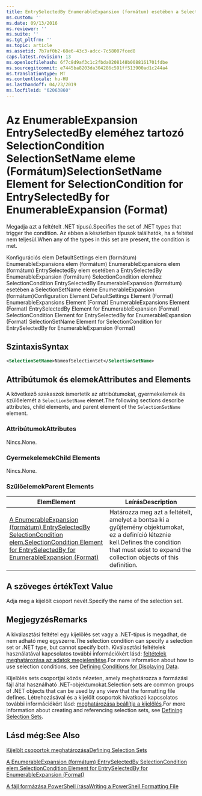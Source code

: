 ```yaml
---
title: EntrySelectedBy EnumerableExpansion (formátum) esetében a SelectionCondition SelectionSetName eleme |} A Microsoft Docs
ms.custom: ''
ms.date: 09/13/2016
ms.reviewer: ''
ms.suite: ''
ms.tgt_pltfrm: ''
ms.topic: article
ms.assetid: 7b7af0b2-68e6-43c3-adcc-7c58007fced8
caps.latest.revision: 13
ms.openlocfilehash: 6f7c8d9af3c1c2fbda0208148b0088161701fdbe
ms.sourcegitcommit: e7445ba8203da304286c591ff513900ad1c244a4
ms.translationtype: MT
ms.contentlocale: hu-HU
ms.lasthandoff: 04/23/2019
ms.locfileid: "62063860"
---
```

# <a name="selectionsetname-element-for-selectioncondition-for-entryselectedby-for-enumerableexpansion-format"></a><span data-ttu-id="225fb-102">Az EnumerableExpansion EntrySelectedBy eleméhez tartozó SelectionCondition SelectionSetName eleme (Formátum)</span><span class="sxs-lookup"><span data-stu-id="225fb-102">SelectionSetName Element for SelectionCondition for EntrySelectedBy for EnumerableExpansion (Format)</span></span>

<span data-ttu-id="225fb-103">Megadja azt a feltételt .NET típusú.</span><span class="sxs-lookup"><span data-stu-id="225fb-103">Specifies the set of .NET types that trigger the condition.</span></span> <span data-ttu-id="225fb-104">Az ebben a készletben típusok találhatók, ha a feltétel nem teljesül.</span><span class="sxs-lookup"><span data-stu-id="225fb-104">When any of the types in this set are present, the condition is met.</span></span>

<span data-ttu-id="225fb-105">Konfigurációs elem DefaultSettings elem (formátum) EnumerableExpansions elem (formátum) EnumerableExpansions elem (formátum) EntrySelectedBy elem esetében a EntrySelectedBy EnumerableExpansion (formátum) SelectionCondition elemhez SelectionCondition EntrySelectedBy EnumerableExpansion (formátum) esetében a SelectionSetName eleme EnumerableExpansion (formátum)</span><span class="sxs-lookup"><span data-stu-id="225fb-105">Configuration Element DefaultSettings Element (Format) EnumerableExpansions Element (Format) EnumerableExpansions Element (Format) EntrySelectedBy Element for EnumerableExpansion (Format) SelectionCondition Element for EntrySelectedBy for EnumerableExpansion (Format) SelectionSetName Element for SelectionCondition for EntrySelectedBy for EnumerableExpansion (Format)</span></span>

## <a name="syntax"></a><span data-ttu-id="225fb-106">Szintaxis</span><span class="sxs-lookup"><span data-stu-id="225fb-106">Syntax</span></span>

```xml
<SelectionSetName>NameofSelectionSet</SelectionSetName>
```

## <a name="attributes-and-elements"></a><span data-ttu-id="225fb-107">Attribútumok és elemek</span><span class="sxs-lookup"><span data-stu-id="225fb-107">Attributes and Elements</span></span>

<span data-ttu-id="225fb-108">A következő szakaszok ismertetik az attribútumokat, gyermekelemek és szülőelemét a `SelectionSetName` elemet.</span><span class="sxs-lookup"><span data-stu-id="225fb-108">The following sections describe attributes, child elements, and parent element of the `SelectionSetName` element.</span></span>

### <a name="attributes"></a><span data-ttu-id="225fb-109">Attribútumok</span><span class="sxs-lookup"><span data-stu-id="225fb-109">Attributes</span></span>

<span data-ttu-id="225fb-110">Nincs.</span><span class="sxs-lookup"><span data-stu-id="225fb-110">None.</span></span>

### <a name="child-elements"></a><span data-ttu-id="225fb-111">Gyermekelemek</span><span class="sxs-lookup"><span data-stu-id="225fb-111">Child Elements</span></span>

<span data-ttu-id="225fb-112">Nincs.</span><span class="sxs-lookup"><span data-stu-id="225fb-112">None.</span></span>

### <a name="parent-elements"></a><span data-ttu-id="225fb-113">Szülőelemek</span><span class="sxs-lookup"><span data-stu-id="225fb-113">Parent Elements</span></span>

|<span data-ttu-id="225fb-114">Elem</span><span class="sxs-lookup"><span data-stu-id="225fb-114">Element</span></span>|<span data-ttu-id="225fb-115">Leírás</span><span class="sxs-lookup"><span data-stu-id="225fb-115">Description</span></span>|
|-------------|-----------------|
|[<span data-ttu-id="225fb-116">A EnumerableExpansion (formátum) EntrySelectedBy SelectionCondition elem.</span><span class="sxs-lookup"><span data-stu-id="225fb-116">SelectionCondition Element for EntrySelectedBy for EnumerableExpansion (Format)</span></span>](./selectioncondition-element-for-entryselectedby-for-enumerableexpansion-format.md)|<span data-ttu-id="225fb-117">Határozza meg azt a feltételt, amelyet a bontsa ki a gyűjtemény objektumokat, ez a definíció léteznie kell.</span><span class="sxs-lookup"><span data-stu-id="225fb-117">Defines the condition that must exist to expand the collection objects of this definition.</span></span>|

## <a name="text-value"></a><span data-ttu-id="225fb-118">A szöveges érték</span><span class="sxs-lookup"><span data-stu-id="225fb-118">Text Value</span></span>

<span data-ttu-id="225fb-119">Adja meg a kijelölt csoport nevét.</span><span class="sxs-lookup"><span data-stu-id="225fb-119">Specify the name of the selection set.</span></span>

## <a name="remarks"></a><span data-ttu-id="225fb-120">Megjegyzés</span><span class="sxs-lookup"><span data-stu-id="225fb-120">Remarks</span></span>

<span data-ttu-id="225fb-121">A kiválasztási feltétel egy kijelölés set vagy a .NET-típus is megadhat, de nem adható meg egyszerre.</span><span class="sxs-lookup"><span data-stu-id="225fb-121">The selection condition can specify a selection set or .NET type, but cannot specify both.</span></span> <span data-ttu-id="225fb-122">Kiválasztási feltételek használatával kapcsolatos további információkért lásd: [feltételek meghatározása az adatok megjelenítése](./defining-conditions-for-displaying-data.md).</span><span class="sxs-lookup"><span data-stu-id="225fb-122">For more information about how to use selection conditions, see [Defining Conditions for Displaying Data](./defining-conditions-for-displaying-data.md).</span></span>

<span data-ttu-id="225fb-123">Kijelölés sets csoportjai közös nézeten, amely meghatározza a formázási fájl által használható .NET-objektumokat.</span><span class="sxs-lookup"><span data-stu-id="225fb-123">Selection sets are common groups of .NET objects that can be used by any view that the formatting file defines.</span></span> <span data-ttu-id="225fb-124">Létrehozásával és a kijelölt csoportok hivatkozó kapcsolatos további információkért lásd: [meghatározása beállítja a kijelölés](./defining-selection-sets.md).</span><span class="sxs-lookup"><span data-stu-id="225fb-124">For more information about creating and referencing selection sets, see [Defining Selection Sets](./defining-selection-sets.md).</span></span>

## <a name="see-also"></a><span data-ttu-id="225fb-125">Lásd még:</span><span class="sxs-lookup"><span data-stu-id="225fb-125">See Also</span></span>

[<span data-ttu-id="225fb-126">Kijelölt csoportok meghatározása</span><span class="sxs-lookup"><span data-stu-id="225fb-126">Defining Selection Sets</span></span>](./defining-selection-sets.md)

[<span data-ttu-id="225fb-127">A EnumerableExpansion (formátum) EntrySelectedBy SelectionCondition elem.</span><span class="sxs-lookup"><span data-stu-id="225fb-127">SelectionCondition Element for EntrySelectedBy for EnumerableExpansion (Format)</span></span>](./selectioncondition-element-for-entryselectedby-for-enumerableexpansion-format.md)

[<span data-ttu-id="225fb-128">A fájl formázása PowerShell írása</span><span class="sxs-lookup"><span data-stu-id="225fb-128">Writing a PowerShell Formatting File</span></span>](./writing-a-powershell-formatting-file.md)
